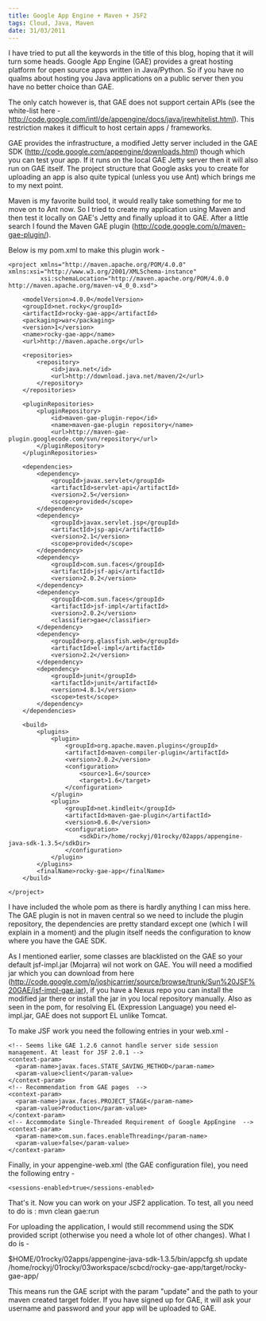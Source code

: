 ```yaml
---
title: Google App Engine + Maven + JSF2
tags: Cloud, Java, Maven
date: 31/03/2011
---
```


I have tried to put all the keywords in the title of this blog, hoping that it will turn some heads. Google App Engine (GAE) provides a great hosting platform for open source apps written in Java/Python. So if you have no qualms about hosting you Java applications on a public server then you have no better choice than GAE.

The only catch however is, that GAE does not support certain APIs (see the white-list here - <a href="http://code.google.com/intl/de/appengine/docs/java/jrewhitelist.html" target="_blank">http://code.google.com/intl/de/appengine/docs/java/jrewhitelist.html</a>). This restriction makes it difficult to host certain apps / frameworks.

GAE provides the infrastructure, a modified Jetty server included in the GAE SDK (<a href="http://code.google.com/appengine/downloads.html" target="_blank">http://code.google.com/appengine/downloads.html</a>) though which you can test your app. If it runs on the local GAE Jetty server then it will also run on GAE itself. The project structure that Google asks you to create for uploading an app is also quite typical (unless you use Ant) which brings me to my next point.


Maven is my favorite build tool, it would really take something for me to move on to Ant now. So I tried to create my application using Maven and then test it locally on GAE's Jetty and finally upload it to GAE. After a little search I found the Maven GAE plugin (<a href="http://code.google.com/p/maven-gae-plugin/">http://code.google.com/p/maven-gae-plugin/</a>).

Below is my pom.xml to make this plugin work - 

    <project xmlns="http://maven.apache.org/POM/4.0.0" xmlns:xsi="http://www.w3.org/2001/XMLSchema-instance"
             xsi:schemaLocation="http://maven.apache.org/POM/4.0.0 http://maven.apache.org/maven-v4_0_0.xsd">

        <modelVersion>4.0.0</modelVersion>
        <groupId>net.rocky</groupId>
        <artifactId>rocky-gae-app</artifactId>
        <packaging>war</packaging>
        <version>1</version>
        <name>rocky-gae-app</name>
        <url>http://maven.apache.org</url>

        <repositories>
            <repository>
                <id>java.net</id>
                <url>http://download.java.net/maven/2</url>
            </repository>
        </repositories>

        <pluginRepositories>
            <pluginRepository>
                <id>maven-gae-plugin-repo</id>
                <name>maven-gae-plugin repository</name>
                <url>http://maven-gae-plugin.googlecode.com/svn/repository</url>
            </pluginRepository>
        </pluginRepositories>

        <dependencies>
            <dependency>
                <groupId>javax.servlet</groupId>
                <artifactId>servlet-api</artifactId>
                <version>2.5</version>
                <scope>provided</scope>
            </dependency>
            <dependency>
                <groupId>javax.servlet.jsp</groupId>
                <artifactId>jsp-api</artifactId>
                <version>2.1</version>
                <scope>provided</scope>
            </dependency>
            <dependency>
                <groupId>com.sun.faces</groupId>
                <artifactId>jsf-api</artifactId>
                <version>2.0.2</version>
            </dependency>
            <dependency>
                <groupId>com.sun.faces</groupId>
                <artifactId>jsf-impl</artifactId>
                <version>2.0.2</version>
                <classifier>gae</classifier>
            </dependency>
            <dependency>
                <groupId>org.glassfish.web</groupId>
                <artifactId>el-impl</artifactId>
                <version>2.2</version>
            </dependency>
            <dependency>
                <groupId>junit</groupId>
                <artifactId>junit</artifactId>
                <version>4.8.1</version>
                <scope>test</scope>
            </dependency>
        </dependencies>

        <build>
            <plugins>
                <plugin>
                    <groupId>org.apache.maven.plugins</groupId>
                    <artifactId>maven-compiler-plugin</artifactId>
                    <version>2.0.2</version>
                    <configuration>
                        <source>1.6</source>
                        <target>1.6</target>
                    </configuration>
                </plugin>
                <plugin>
                    <groupId>net.kindleit</groupId>
                    <artifactId>maven-gae-plugin</artifactId>
                    <version>0.6.0</version>
                    <configuration>
                        <sdkDir>/home/rockyj/01rocky/02apps/appengine-java-sdk-1.3.5</sdkDir>
                    </configuration>
                </plugin>
            </plugins>
            <finalName>rocky-gae-app</finalName>
        </build>
        
    </project>

I have included the whole pom as there is hardly anything I can miss here. The GAE plugin is not in maven central so we need to include the plugin repository, the dependencies are pretty standard except one (which I will explain in a moment) and the plugin itself needs the configuration to know where you have the GAE SDK.

As I mentioned earlier, some classes are blacklisted on the GAE so your default jsf-impl.jar (Mojarra) wil not work on GAE. You will need a modified jar which you can download from here (<a href="http://code.google.com/p/joshjcarrier/source/browse/trunk/Sun%20JSF%20GAE/jsf-impl-gae.jar">http://code.google.com/p/joshjcarrier/source/browse/trunk/Sun%20JSF%20GAE/jsf-impl-gae.jar</a>), if you have a Nexus repo you can install the modified jar there or install the jar in you local repository manually. Also as seen in the pom, for resolving EL (Expression Language) you need el-impl.jar, GAE does not support EL unlike Tomcat. 

To make JSF work you need the following entries in your web.xml -

    <!-- Seems like GAE 1.2.6 cannot handle server side session management. At least for JSF 2.0.1 --> 
    <context-param> 
      <param-name>javax.faces.STATE_SAVING_METHOD</param-name> 
      <param-value>client</param-value> 
    </context-param> 
    <!-- Recommendation from GAE pages  --> 
    <context-param> 
      <param-name>javax.faces.PROJECT_STAGE</param-name> 
      <param-value>Production</param-value> 
    </context-param>
    <!-- Accommodate Single-Threaded Requirement of Google AppEngine  -->
    <context-param>
      <param-name>com.sun.faces.enableThreading</param-name>
      <param-value>false</param-value>
    </context-param>

Finally, in your appengine-web.xml (the GAE configuration file), you need the following entry - 

    <sessions-enabled>true</sessions-enabled>

That's it. Now you can work on your JSF2 application. To test, all you need to do is : mvn clean gae:run

For uploading the application, I would still recommend using the SDK provided script (otherwise you need a whole lot of other changes). What I do is - 

$HOME/01rocky/02apps/appengine-java-sdk-1.3.5/bin/appcfg.sh update /home/rockyj/01rocky/03workspace/scbcd/rocky-gae-app/target/rocky-gae-app/

This means run the GAE script with the param "update" and the path to your maven created target folder. If you have signed up for GAE, it will ask your username and password and your app will be uploaded to GAE.
